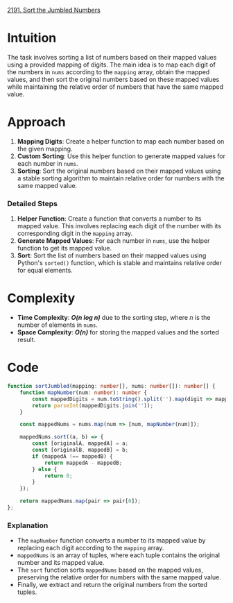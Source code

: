 [2191. Sort the Jumbled Numbers](https://leetcode.com/problems/sort-the-jumbled-numbers/)

# Intuition
The task involves sorting a list of numbers based on their mapped values using a provided mapping of digits. The main idea is to map each digit of the numbers in `nums` according to the `mapping` array, obtain the mapped values, and then sort the original numbers based on these mapped values while maintaining the relative order of numbers that have the same mapped value.

# Approach
1. **Mapping Digits**: Create a helper function to map each number based on the given mapping.
2. **Custom Sorting**: Use this helper function to generate mapped values for each number in `nums`.
3. **Sorting**: Sort the original numbers based on their mapped values using a stable sorting algorithm to maintain relative order for numbers with the same mapped value.

### Detailed Steps
1. **Helper Function**: Create a function that converts a number to its mapped value. This involves replacing each digit of the number with its corresponding digit in the `mapping` array.
2. **Generate Mapped Values**: For each number in `nums`, use the helper function to get its mapped value.
3. **Sort**: Sort the list of numbers based on their mapped values using Python's `sorted()` function, which is stable and maintains relative order for equal elements.

# Complexity
- **Time Complexity**: ***O(n log n)*** due to the sorting step, where *n* is the number of elements in `nums`.
- **Space Complexity**: ***O(n)*** for storing the mapped values and the sorted result.

# Code

```typescript
function sortJumbled(mapping: number[], nums: number[]): number[] {
    function mapNumber(num: number): number {
        const mappedDigits = num.toString().split('').map(digit => mapping[parseInt(digit)]);
        return parseInt(mappedDigits.join(''));
    }

    const mappedNums = nums.map(num => [num, mapNumber(num)]);

    mappedNums.sort((a, b) => {
        const [originalA, mappedA] = a;
        const [originalB, mappedB] = b;
        if (mappedA !== mappedB) {
            return mappedA - mappedB;
        } else {
            return 0;
        }
    });

    return mappedNums.map(pair => pair[0]);
};

```

### Explanation
- The `mapNumber` function converts a number to its mapped value by replacing each digit according to the `mapping` array.
- `mappedNums` is an array of tuples, where each tuple contains the original number and its mapped value.
- The `sort` function sorts `mappedNums` based on the mapped values, preserving the relative order for numbers with the same mapped value.
- Finally, we extract and return the original numbers from the sorted tuples.